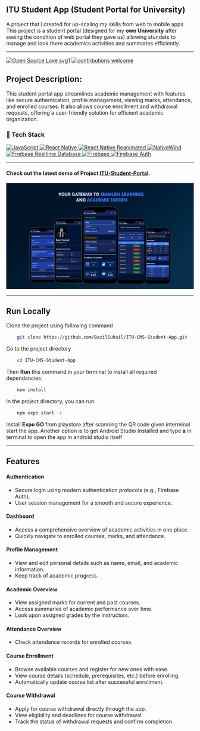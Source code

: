 ## ITU Student App (Student Portal for University)
A project that I created for up-scaling my skills from web to mobile apps. This project is a student portal (designed for my **own University** after seeing the condition of web portal they gave us) allowing stundets to manage and look there academics activities and summaries efficiently.

---

[![Open Source Love svg1](https://badges.frapsoft.com/os/v1/open-source.svg?v=103)](#)
[![contributions welcome](https://img.shields.io/badge/contributions-welcome-brightgreen.svg?style=flat&label=Contributions&colorA=red&colorB=black	)](#)

## Project Description:
This student portal app streamlines academic management with features like secure authentication, profile management, viewing marks, attendance, and enrolled courses. It also allows course enrollment and withdrawal requests, offering a user-friendly solution for efficient academic organization.

### 🤖 Tech Stack 
<a href="#"> 
<img alt="JavaScript" src="https://img.shields.io/badge/JavaScript-%23F7DF1E.svg?&style=for-the-badge&logo=javascript&logoColor=black"/>
<img alt="React Native" src="https://img.shields.io/badge/React%20Native-%2320232a.svg?&style=for-the-badge&logo=react&logoColor=%2361DAFB"/>
<img alt="React Native Reanimated" src="https://img.shields.io/badge/React%20Native%20Reanimated-%23845EC2.svg?&style=for-the-badge&logo=react&logoColor=%23FFFFFF"/>
<img alt="NativeWind" src="https://img.shields.io/badge/NativeWind-%2306B6D4.svg?&style=for-the-badge&logo=tailwindcss&logoColor=white"/>
<img alt="Firebase Realtime Database" src="https://img.shields.io/badge/Firebase%20Database-%23039BE5.svg?&style=for-the-badge&logo=firebase&logoColor=white"/>
<img alt="Firebase" src="https://img.shields.io/badge/Firebase-%23039BE5.svg?&style=for-the-badge&logo=firebase&logoColor=white"/>
<img alt="Firebase Auth" src="https://img.shields.io/badge/Firebase%20Auth-%23FFCA28.svg?&style=for-the-badge&logo=firebase&logoColor=black"/>
</a>

---
 
#### Check out the latest demo of Project [ITU-Student-Portal](https://entitysafe.netlify.app/pages/AppList/-O4swNr4Vi3X0OLPoTQy). 

![App Screenshot](https://github.com/Kharbooza978/EntitySafe/blob/main/Student-App/student_app1.png)

---

## Run Locally

 Clone the project using following command
```bash
    git clone https://github.com/BazilSuhail/ITU-CMS-Student-App.git
```
Go to the project directory
```bash
    cd ITU-CMS-Student-App
```
Then **Run** this command in your terminal to install all required dependancies:
```bash
    npm install
```
In the project directory, you can run:
```bash
    npm expo start -c
``` 

Install **Expo GO** from playstore after scanning the QR code given interminal start the app.
Another option is to get Android Studio Installed and type **a** in terminal to open the app in android studio itself

---

## Features

#### **Authentication**
- Secure login using modern authentication protocols (e.g., Firebase Auth).
- User session management for a smooth and secure experience.

#### **Dashboard**
- Access a comprehensive overview of academic activities in one place. 
- Quickly navigate to enrolled courses, marks, and attendance.

#### **Profile Management**
- View and edit personal details such as name, email, and academic information. 
- Keep track of academic progress.

#### **Academic Overview**
- View assigned marks for current and past courses. 
- Access summaries of academic performance over time.
- Look upon assigned grades by the instructors.

#### **Attendance Overview** 
- Check attendance records for enrolled courses. 

#### **Course Enrollment**
- Browse available courses and register for new ones with ease.
- View course details (schedule, prerequisites, etc.) before enrolling.
- Automatically update course list after successful enrollment.

#### **Course Withdrawal**
- Apply for course withdrawal directly through the app.
- View eligibility and deadlines for course withdrawal.
- Track the status of withdrawal requests and confirm completion.

